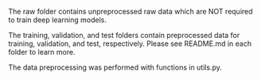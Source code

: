 The raw folder contains unpreprocessed raw data which are NOT required to train deep learning models.

The training, validation, and test folders contain preprocessed data for training, validation, and test, respectively. Please see README.md in each folder to learn more.

The data preprocessing was performed with functions in utils.py.
